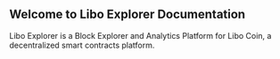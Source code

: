 ## Welcome to Libo Explorer Documentation

Libo Explorer is a Block Explorer and Analytics Platform for Libo Coin, a decentralized smart contracts platform.
